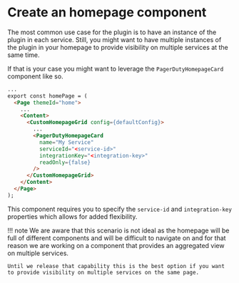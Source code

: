 # Create an homepage component

The most common use case for the plugin is to have an instance of the plugin in each service. Still, you might want to have multiple instances of the plugin in your homepage to provide visibility on multiple services at the same time.

If that is your case you might want to leverage the `PagerDutyHomepageCard` component like so.

```html
...
export const homePage = (
  <Page themeId="home">
    ...
    <Content>
      <CustomHomepageGrid config={defaultConfig}>
        ...
        <PagerDutyHomepageCard
          name="My Service"
          serviceId="<service-id>"
          integrationKey="<integration-key>"
          readOnly={false}
        />
      </CustomHomepageGrid>
    </Content>
  </Page>
);
```

This component requires you to specify the `service-id` and `integration-key` properties which allows for added flexibility.

!!! note
    We are aware that this scenario is not ideal as the homepage will be full of different components and will be difficult to navigate on and for that reason we are working on a component that provides an aggregated view on multiple services.

    Until we release that capability this is the best option if you want to provide visibility on multiple services on the same page.
    